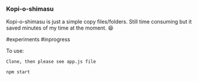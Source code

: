 ### Kopi-o-shimasu

Kopi-o-shimasu is just a simple copy files/folders. 
Still time consuming but it saved minutes of my time at the moment. 😆 

#experiments
#inprogress 

To use: 

```
Clone, then please see app.js file 
```

```
npm start
```